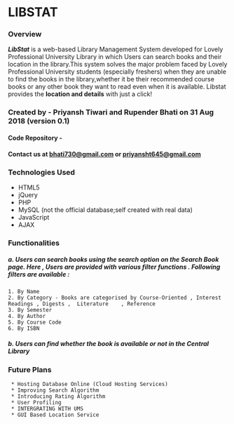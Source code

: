 # LIBSTAT

### Overview

***LibStat*** is a web-based Library Management System developed for Lovely Professional University Library in which Users can search books and their location in the library.This system solves the major problem  faced by Lovely Professional University students (especially freshers) when they are unable to find the books in the library,whether it be their recommended course books or any other book they want to read even when it is available. Libstat provides the **location and details** with just a click!

### Created by - Priyansh Tiwari and Rupender Bhati on 31 Aug 2018 (version 0.1)


#### Code Repository - 


#### Contact us at bhati730@gmail.com or priyansht645@gmail.com

### Technologies Used
* HTML5
* jQuery
* PHP
* MySQL (not the official database;self created with real data)
* JavaScript
* AJAX
### Functionalities
##### a. Users can search books using the search option on the Search Book page. Here , Users are provided with various filter functions . Following filters are available :
	1. By Name
	2. By Category - Books are categorised by Course-Oriented , Interest Readings , Digests ,  Literature	 , Reference
	3. By Semester
	4. By Author
	5. By Course Code
	6. By ISBN 

##### b. Users can find whether the book is available or not in the Central Library

### Future Plans
     * Hosting Database Online (Cloud Hosting Services)
     * Improving Search Algorithm
     * Introducing Rating Algorithm
     * User Profiling
     * INTERGRATING WITH UMS
     * GUI Based Location Service 
   
        
